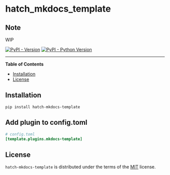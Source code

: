 # hatch_mkdocs_template

## Note 
WIP

[![PyPI - Version](https://img.shields.io/pypi/v/hatch-mkdocs.svg)](https://pypi.org/project/hatch-mkdocs-template)
[![PyPI - Python Version](https://img.shields.io/pypi/pyversions/hatch-mkdocs.svg)](https://pypi.org/project/hatch-mkdocs-template)

-----

**Table of Contents**

- [Installation](#installation)
- [License](#license)

## Installation

```console
pip install hatch-mkdocs-template
```

## Add plugin to config.toml

```ini
# config.toml
[template.plugins.mkdocs-template]
```

## License

`hatch-mkdocs-template` is distributed under the terms of the [MIT](https://spdx.org/licenses/MIT.html) license.
